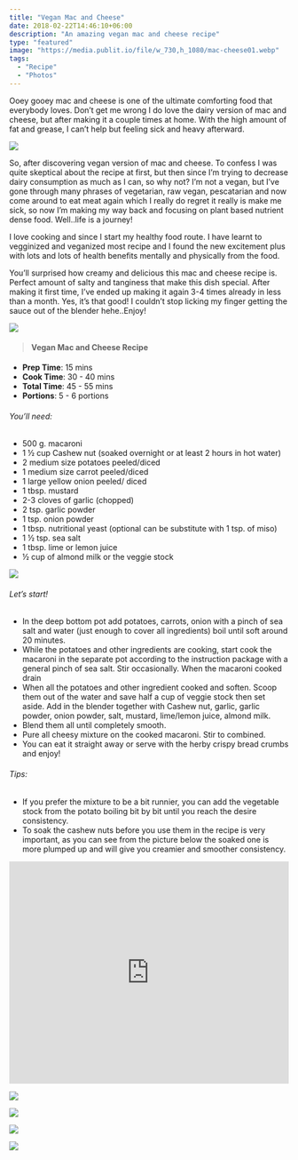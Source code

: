 ```yaml
---
title: "Vegan Mac and Cheese"
date: 2018-02-22T14:46:10+06:00
description: "An amazing vegan mac and cheese recipe"
type: "featured"
image: "https://media.publit.io/file/w_730,h_1080/mac-cheese01.webp"
tags:
  - "Recipe"
  - "Photos"
---
```


Ooey gooey mac and cheese is one of the ultimate comforting food that everybody loves. Don’t get me wrong I do love the dairy version of mac and cheese, but after making it a couple times at home. With the high amount of fat and grease, I can’t help but feeling sick and heavy afterward.

![](https://media.publit.io/file/w_730/mac-cheese02.webp)

So, after discovering vegan version of mac and cheese. To confess I was quite skeptical about the recipe at first, but then since I’m trying to decrease dairy consumption as much as I can, so why not? I’m not a vegan, but I’ve gone through many phrases of vegetarian, raw vegan, pescatarian and now come around to eat meat again which I really do regret it really is make me sick, so now I’m making my way back and focusing on plant based nutrient dense food. Well..life is a journey!

I love cooking and since I start my healthy food route. I have learnt to vegginized and veganized most recipe and I found the new excitement plus with lots and lots of health benefits mentally and physically from the food.

You’ll surprised how creamy and delicious this mac and cheese recipe is. Perfect amount of salty and tanginess that make this dish special. After making it first time, I’ve ended up making it again 3-4 times already in less than a month. Yes, it’s that good! I couldn’t stop licking my finger getting the sauce out of the blender hehe..Enjoy!

![](https://media.publit.io/file/w_730/mac-cheese03.webp)

>#### Vegan Mac and Cheese Recipe

- **Prep Time**: 15 mins
- **Cook Time**: 30 - 40 mins
- **Total Time**: 45 - 55 mins
- **Portions**: 5 - 6 portions

###### You’ll need:
- 500 g. macaroni
- 1 ½ cup Cashew nut (soaked overnight or at least 2 hours in hot water)
- 2 medium size potatoes peeled/diced
- 1 medium size carrot peeled/diced
- 1 large yellow onion peeled/ diced
- 1 tbsp. mustard
- 2-3 cloves of garlic (chopped)
- 2 tsp. garlic powder
- 1 tsp. onion powder
- 1 tbsp. nutritional yeast (optional can be substitute with 1 tsp. of miso)
- 1 ½ tsp. sea salt
- 1 tbsp. lime or lemon juice
- ½ cup of almond milk or the veggie stock

![](https://media.publit.io/file/w_730mac-cheese04.webp)

###### Let’s start!
- In the deep bottom pot add potatoes, carrots, onion with a pinch of sea salt and water (just enough to cover all ingredients) boil until soft around 20 minutes.
- While the potatoes and other ingredients are cooking, start cook the macaroni in the separate pot according to the instruction package with a general pinch of sea salt. Stir occasionally. When the macaroni cooked drain
- When all the potatoes and other ingredient cooked and soften. Scoop them out of the water and save half a cup of veggie stock then set aside. Add in the blender together with Cashew nut, garlic, garlic powder, onion powder, salt, mustard, lime/lemon juice, almond milk.
- Blend them all until completely smooth.
- Pure all cheesy mixture on the cooked macaroni. Stir to combined.
- You can eat it straight away or serve with the herby crispy bread crumbs and enjoy!
###### Tips:
- If you prefer the mixture to be a bit runnier, you can add the vegetable stock from the potato boiling bit by bit until you reach the desire consistency.
- To soak the cashew nuts before you use them in the recipe is very important, as you can see from the picture below the soaked one is more plumped up and will give you creamier and smoother consistency.

<iframe title="Vegan Mac&amp;Cheese" src="https://www.youtube.com/embed/c4XQMkE8BIg?feature=oembed" frameborder="0" allow="accelerometer; autoplay; encrypted-media; gyroscope; picture-in-picture" allowfullscreen="true" id="fitvid0" width="100%" height="400px"></iframe>

![](https://media.publit.io/file/w_730/mac-cheese05.webp)

![](https://media.publit.io/file/w_730/mac-cheese06.webp)

![](https://media.publit.io/file/w_730/mac-cheese07.webp)

![](https://media.publit.io/file/w_730/mac-cheese08.webp)
